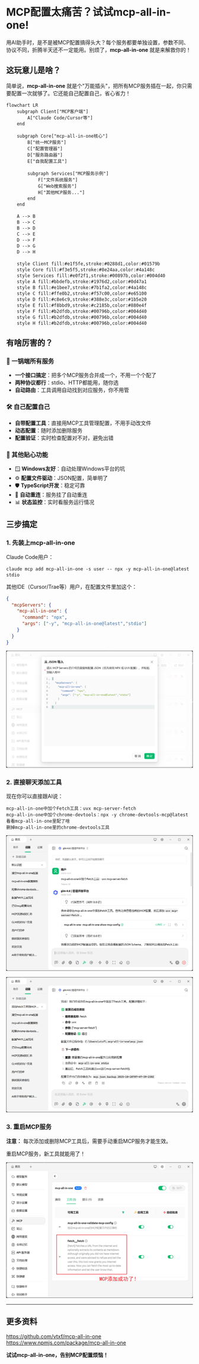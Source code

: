 # MCP配置太痛苦？试试mcp-all-in-one!

用AI助手时，是不是被MCP配置搞得头大？每个服务都要单独设置，参数不同、协议不同，折腾半天还不一定能用。别烦了，**mcp-all-in-one** 就是来解救你的！

## 这玩意儿是啥？

简单说，**mcp-all-in-one** 就是个"万能插头"，把所有MCP服务插在一起，你只需要配置一次就够了。它还能自己配置自己，省心省力！

```mermaid
flowchart LR
    subgraph Client["MCP客户端"]
        A["Claude Code/Cursor等"]
    end
    
    subgraph Core["mcp-all-in-one核心"]
        B["统一MCP服务"]
        C["配置管理器"]
        D["服务路由器"]
        E["自我配置工具"]
        
        subgraph Services["MCP服务示例"]
            F["文件系统服务"]
            G["Web搜索服务"]
            H["其他MCP服务..."]
        end
    end
    
    A --> B
    B --> C
    B --> D
    C --> E
    D --> F
    D --> G
    D --> H
    
    style Client fill:#e1f5fe,stroke:#0288d1,color:#01579b
    style Core fill:#f3e5f5,stroke:#8e24aa,color:#4a148c
    style Services fill:#e0f2f1,stroke:#00897b,color:#004d40
    style A fill:#bbdefb,stroke:#1976d2,color:#0d47a1
    style B fill:#e1bee7,stroke:#7b1fa2,color:#4a148c
    style C fill:#ffe0b2,stroke:#f57c00,color:#e65100
    style D fill:#c8e6c9,stroke:#388e3c,color:#1b5e20
    style E fill:#f8bbd9,stroke:#c2185b,color:#880e4f
    style F fill:#b2dfdb,stroke:#00796b,color:#004d40
    style G fill:#b2dfdb,stroke:#00796b,color:#004d40
    style H fill:#b2dfdb,stroke:#00796b,color:#004d40
```

## 有啥厉害的？

### 🔄 一锅端所有服务

- **一个接口搞定**：把多个MCP服务合并成一个，不用一个个配了
- **两种协议都行**：stdio、HTTP都能用，随你选
- **自动路由**：工具调用自动找到对应服务，你不用管

### 🛠️ 自己配置自己

- **自带配置工具**：直接用MCP工具管理配置，不用手动改文件
- **动态配置**：随时添加删除服务
- **配置验证**：实时检查配置对不对，避免出错

### 🌟 其他贴心功能

- 🪟 **Windows友好**：自动处理Windows平台的坑
- ⚙️ **配置文件驱动**：JSON配置，简单明了
- 🛡️ **TypeScript开发**：稳定可靠
- 🔄 **自动重连**：服务挂了自动重连
- 📊 **状态监控**：实时看服务运行情况

## 三步搞定

### 1. 先装上mcp-all-in-one

Claude Code用户：
```
claude mcp add mcp-all-in-one -s user -- npx -y mcp-all-in-one@latest stdio
```

其他IDE（Cursor/Trae等）用户，在配置文件里加这个：
```json
{
  "mcpServers": {
    "mcp-all-in-one": {
      "command": "npx",
      "args": ["-y", "mcp-all-in-one@latest","stdio"]
    }
  }
}
```

![](images/2025-10-28-15-43-53.png)

### 2. 直接聊天添加工具

现在你可以直接跟AI说：

```
mcp-all-in-one中加个Fetch工具：uvx mcp-server-fetch
mcp-all-in-one中加个chrome-devtools：npx -y chrome-devtools-mcp@latest
看看mcp-all-in-one里配了啥
删掉mcp-all-in-one里的chrome-devtools工具
```

![](images/2025-10-28-15-48-13.png)

![](images/2025-10-28-15-48-51.png)


### 3. 重启MCP服务

**注意：** 每次添加或删除MCP工具后，需要手动重启MCP服务才能生效。

重启MCP服务，新工具就能用了！

![](images/2025-10-28-15-50-27.png)

---

## 更多资料
https://github.com/vtxf/mcp-all-in-one
https://www.npmjs.com/package/mcp-all-in-one

**试试mcp-all-in-one，告别MCP配置烦恼！**
